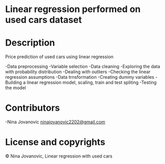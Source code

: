 # Linear regression performed on used cars dataset

# Description
Price prediction of used cars using linear regression 

-Data preprocessing
-Variable selection
-Data cleaning
-Exploring the data with probability distribution
-Dealing with outliers
-Checking the linear regression assumptions
-Data trnsformation
-Creating dummy variables
-Building a linear regression model, scaling, train and test spliting
-Testing the model

# Contributors
-Nina Jovanovic <ninajovanovic2202@gmail.com>

# License and copyrights
© Nina Jovanovic, Linear regression with used cars

